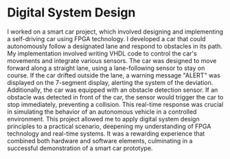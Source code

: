 # Digital System Design
I worked on a smart car project, which involved designing and implementing a self-driving car using FPGA technology.
I developed a car that could autonomously follow a designated lane and respond to obstacles in its path. My implementation involved writing VHDL code to control the car's movements and integrate various sensors. The car was designed to move forward along a straight lane, using a lane-following sensor to stay on course. If the car drifted outside the lane, a warning message "ALERT" was displayed on the 7-segment display, alerting the system of the deviation.
Additionally, the car was equipped with an obstacle detection sensor. If an obstacle was detected in front of the car, the sensor would trigger the car to stop immediately, preventing a collision. This real-time response was crucial in simulating the behavior of an autonomous vehicle in a controlled environment.
This project allowed me to apply digital system design principles to a practical scenario, deepening my understanding of FPGA technology and real-time systems. It was a rewarding experience that combined both hardware and software elements, culminating in a successful demonstration of a smart car prototype.
